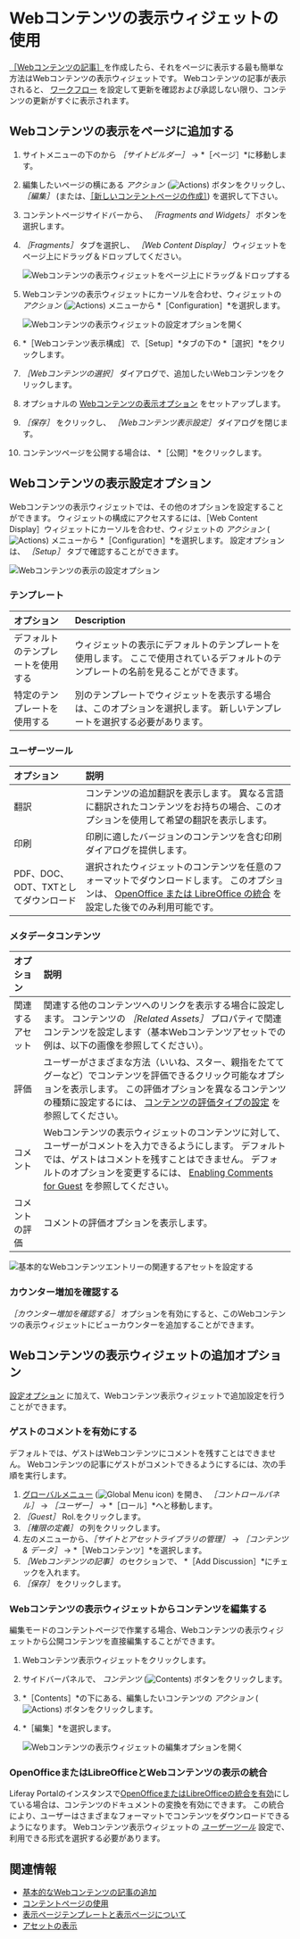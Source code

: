 # Webコンテンツの表示ウィジェットの使用

[［Webコンテンツの記事］](../../../content-authoring-and-management/web-content/web-content-articles/adding-a-basic-web-content-article.md)を作成したら、それをページに表示する最も簡単な方法はWebコンテンツの表示ウィジェットです。 Webコンテンツの記事が表示されると、 [ワークフロー](../../../process-automation/workflow/introduction-to-workflow.md) を設定して更新を確認および承認しない限り、コンテンツの更新がすぐに表示されます。

## Webコンテンツの表示をページに追加する

1. サイトメニューの下のから *［サイトビルダー］* &rarr; *［ページ］*に移動します。
1. 編集したいページの横にある *アクション* (![Actions](../../../images/icon-actions.png)) ボタンをクリックし、 *［編集］* (または、[［新しいコンテントページの作成］](../../creating-pages/adding-pages/adding-a-page-to-a-site.md)) を選択して下さい。
1. コンテントページサイドバーから、 *［Fragments and Widgets］* ボタンを選択します。
1. *［Fragments］* タブを選択し、 *［Web Content Display］* ウィジェットをページ上にドラッグ＆ドロップしてください。

    ![Webコンテンツの表示ウィジェットをページ上にドラッグ＆ドロップする](./using-the-web-content-display-widget/images/04.png)

1. Webコンテンツの表示ウィジェットにカーソルを合わせ、ウィジェットの *アクション* (![Actions](../../../images/icon-widget-options.png)) メニューから *［Configuration］*を選択します。

    ![Webコンテンツの表示ウィジェットの設定オプションを開く](./using-the-web-content-display-widget/images/05.gif)

1. *［Webコンテンツ表示構成］*で、*［Setup］*タブの下の *［選択］*をクリックします。
1. *［Webコンテンツの選択］* ダイアログで、追加したいWebコンテンツをクリックします。
1. オプショナルの [Webコンテンツの表示オプション](#web-content-display-setup-options) をセットアップします。
1. *［保存］* をクリックし、 *［Webコンテンツ表示設定］* ダイアログを閉じます。
1. コンテンツページを公開する場合は、 *［公開］*をクリックします。

## Webコンテンツの表示設定オプション

Webコンテンツの表示ウィジェットでは、その他のオプションを設定することができます。 ウィジェットの構成にアクセスするには、［Web Content Display］ウィジェットにカーソルを合わせ、ウィジェットの *アクション* (![Actions](../../../images/icon-widget-options.png)) メニューから *［Configuration］*を選択します。 設定オプションは、 *［Setup］* タブで確認することができます。

![Webコンテンツの表示の設定オプション](./using-the-web-content-display-widget/images/07.png)

### テンプレート

| オプション             | Description                                                        |
|:----------------- |:------------------------------------------------------------------ |
| デフォルトのテンプレートを使用する | ウィジェットの表示にデフォルトのテンプレートを使用します。 ここで使用されているデフォルトのテンプレートの名前を見ることができます。 |
| 特定のテンプレートを使用する    | 別のテンプレートでウィジェットを表示する場合は、このオプションを選択します。 新しいテンプレートを選択する必要があります。      |

### ユーザーツール

| オプション                    | 説明                                                                                                                                                                       |
|:------------------------ |:------------------------------------------------------------------------------------------------------------------------------------------------------------------------ |
| 翻訳                       | コンテンツの追加翻訳を表示します。 異なる言語に翻訳されたコンテンツをお持ちの場合、このオプションを使用して希望の翻訳を表示します。                                                                                                       |
| 印刷                       | 印刷に適したバージョンのコンテンツを含む印刷ダイアログを提供します。                                                                                                                                       |
| PDF、DOC、ODT、TXTとしてダウンロード | 選択されたウィジェットのコンテンツを任意のフォーマットでダウンロードします。 このオプションは、 [OpenOffice または LibreOffice の統合](#integrating-open-office-or-libre-office-with-the-web-content-display) を設定した後でのみ利用可能です。 |

### メタデータコンテンツ

| オプション    | 説明                                                                                                                                                                                                                                             |
|:-------- |:---------------------------------------------------------------------------------------------------------------------------------------------------------------------------------------------------------------------------------------------- |
| 関連するアセット | 関連する他のコンテンツへのリンクを表示する場合に設定します。 コンテンツの *［Related Assets］* プロパティで関連コンテンツを設定します（基本Webコンテンツアセットでの例は、以下の画像を参照してください）。                                                                                                                               |
| 評価       | ユーザーがさまざまな方法（いいね、スター、親指をたててグーなど）でコンテンツを評価できるクリック可能なオプションを表示します。 この評価オプションを異なるコンテンツの種類に設定するには、 [コンテンツの評価タイプの設定](../../../site-building/site-settings/site-content-configurations/configuring-content-rating-type.md) を参照してください。 |
| コメント     | Webコンテンツの表示ウィジェットのコンテンツに対して、ユーザーがコメントを入力できるようにします。 デフォルトでは、ゲストはコメントを残すことはできません。 デフォルトのオプションを変更するには、 [Enabling Comments for Guest](#enabling-comments-for-guests) を参照してください。                                                                    |
| コメントの評価  | コメントの評価オプションを表示します。                                                                                                                                                                                                                            |

![基本的なWebコンテンツエントリーの関連するアセットを設定する](./using-the-web-content-display-widget/images/06.png)

### カウンター増加を確認する

*［カウンター増加を確認する］* オプションを有効にすると、このWebコンテンツの表示ウィジェットにビューカウンターを追加することができます。

## Webコンテンツの表示ウィジェットの追加オプション

[設定オプション](#web-content-display-setup-options) に加えて、Webコンテンツ表示ウィジェットで追加設定を行うことができます。

### ゲストのコメントを有効にする

デフォルトでは、ゲストはWebコンテンツにコメントを残すことはできません。 Webコンテンツの記事にゲストがコメントできるようにするには、次の手順を実行します。

1. [グローバルメニュー](../../../getting-started/navigating-dxp.md) (![Global Menu icon](../../../images/icon-applications-menu.png)) を開き、 *［コントロールパネル］* &rarr; *［ユーザー］* &rarr; *［ロール］*へと移動します。
1. *［Guest］* Rol.をクリックします。
1. *［権限の定義］* の列をクリックします。
1. 左のメニューから、*［サイトとアセットライブラリの管理］* &rarr; *［コンテンツ & データ］* &rarr; *［Webコンテンツ］*を選択します。
1. *［Webコンテンツの記事］* のセクションで、 *［Add Discussion］*にチェックを入れます。
1. *［保存］* をクリックします。

### Webコンテンツの表示ウィジェットからコンテンツを編集する

編集モードのコンテントページで作業する場合、Webコンテンツの表示ウィジェットから公開コンテンツを直接編集することができます。

1. Webコンテンツ表示ウィジェットをクリックします。
1. サイドバーパネルで、 *コンテンツ* (![Contents](../../../images/icon-list-ul.png)) ボタンをクリックします。
1. *［Contents］*の下にある、編集したいコンテンツの *アクション* (![Actions](../../../images/icon-actions.png)) ボタンをクリックします。
1. *［編集］*を選択します。

    ![Webコンテンツの表示ウィジェットの編集オプションを開く](./using-the-web-content-display-widget/images/08.png)

### OpenOfficeまたはLibreOfficeとWebコンテンツの表示の統合

Liferay Portalのインスタンスで[OpenOfficeまたはLibreOfficeの統合を有効](../../../content-authoring-and-management/documents-and-media/devops/enabling-openoffice-libreoffice-integration.md)にしている場合は、コンテンツのドキュメントの変換を有効にできます。 この統合により、ユーザーはさまざまなフォーマットでコンテンツをダウンロードできるようになります。 Webコンテンツ表示ウィジェットの [*ユーザーツール*](#user-tools) 設定で、利用できる形式を選択する必要があります。

## 関連情報

- [基本的なWebコンテンツの記事の追加](../../../content-authoring-and-management/web-content/web-content-articles/adding-a-basic-web-content-article.md)
- [コンテントページの使用](../../../site-building/creating-pages/using-content-pages.md)
- [表示ページテンプレートと表示ページについて](../using-display-page-templates/about-display-page-templates-and-display-pages.md)
- [アセットの表示](../using-the-asset-publisher-widget/displaying-assets-using-the-asset-publisher-widget.md)
